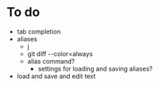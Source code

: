 To do
=====
- tab completion
- aliases
  - j
  - git diff --color=always
  - alias command?
    - settings for loading and saving aliases?
- load and save and edit text
